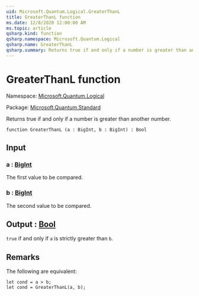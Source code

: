 ```yaml
---
uid: Microsoft.Quantum.Logical.GreaterThanL
title: GreaterThanL function
ms.date: 12/8/2020 12:00:00 AM
ms.topic: article
qsharp.kind: function
qsharp.namespace: Microsoft.Quantum.Logical
qsharp.name: GreaterThanL
qsharp.summary: Returns true if and only if a number is greater than another number.
---
```


# GreaterThanL function

Namespace: [Microsoft.Quantum.Logical](xref:Microsoft.Quantum.Logical)

Package: [Microsoft.Quantum.Standard](https://nuget.org/packages/Microsoft.Quantum.Standard)


Returns true if and only if a number is greater than another number.

```qsharp
function GreaterThanL (a : BigInt, b : BigInt) : Bool
```


## Input

### a : [BigInt](xref:microsoft.quantum.lang-ref.bigint)

The first value to be compared.


### b : [BigInt](xref:microsoft.quantum.lang-ref.bigint)

The second value to be compared.



## Output : [Bool](xref:microsoft.quantum.lang-ref.bool)

`true` if and only if `a` is strictly greater than `b`.

## Remarks

The following are equivalent:```Q#let cond = a > b;let cond = GreaterThanL(a, b);```